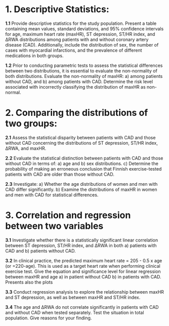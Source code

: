 # 1. Descriptive Statistics:

**1.1** Provide descriptive statistics for the study population. Present a table containing mean values, standard deviations, and 95% confidence intervals for age, maximum heart rate (maxHR), ST depression, ST/HR index, and ΔRWA distributions among patients with and without coronary artery disease (CAD). Additionally, include the distribution of sex, the number of cases with myocardial infarctions, and the prevalence of different medications in both groups.

**1.2** Prior to conducting parametric tests to assess the statistical differences between two distributions, it is essential to evaluate the non-normality of both distributions. Evaluate the non-normality of maxHR: a) among patients without CAD, and b) among patients with CAD. Determine the risk level associated with incorrectly classifying the distribution of maxHR as non-normal.


# 2. Comparing the distributions of two groups:
**2.1** Assess the statistical disparity between patients with CAD and those without CAD concerning the distributions of ST depression, ST/HR index, ΔRWA, and maxHR.

**2.2** Evaluate the statistical distinction between patients with CAD and those without CAD in terms of: a) age and b) sex distributions. c) Determine the probability of making an erroneous conclusion that Finnish exercise-tested patients with CAD are older than those without CAD.

**2.3** Investigate: a) Whether the age distributions of women and men with CAD differ significantly. b) Examine the distributions of maxHR in women and men with CAD for statistical differences.


# 3. Correlation and regression between two variables

**3.1** Investigate whether there is a statistically significant linear correlation between ST depression, ST/HR index, and ΔRWA in both a) patients with CAD and b) patients without CAD.

**3.2** In clinical practice, the predicted maximum heart rate = 205 - 0.5 x age (or =220-age). This is used as a target heart rate when performing clinical exercise test. Give the equation and significance level for linear regression between maxHR and age a) in patient without CAD b) in patients with CAD. Presents also the plots

**3.3** Conduct regression analysis to explore the relationship between maxHR and ST depression, as well as between maxHR and ST/HR index.

**3.4** The age and ΔRWA do not correlate significantly in patients with CAD and without CAD when tested separately. Test the situation in total population. Give reasons for your finding.


